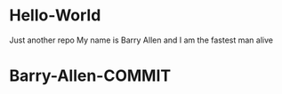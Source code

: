 # Hello-World
Just another repo
My name is Barry Allen and I am the fastest man alive
# Barry-Allen-COMMIT
